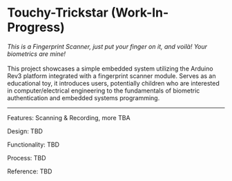 # Touchy-Trickstar (Work-In-Progress)
*This is a Fingerprint Scanner, just put your finger on it, and voilà! Your biometrics are mine!* <br><br>
This project showcases a simple embedded system utilizing the Arduino Rev3 platform integrated with a fingerprint scanner module. Serves as an educational toy, it introduces users, potentially children who are interested in computer/electrical engineering to the fundamentals of biometric authentication and embedded systems programming.

***************************************************************************************************

Features: Scanning & Recording, more TBA

Design: TBD

Functionality: TBD

Process: TBD

Reference: TBD
